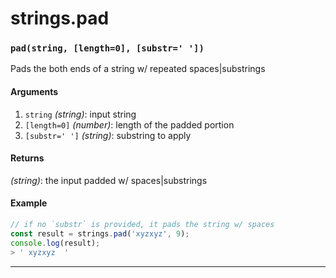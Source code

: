 # strings.pad

<!-- div class="doc-container" -->

<!-- div -->


<!-- div -->

<h3 id="padstring-length0-substr"><code>pad(string, [length=0], [substr=' '])</code></h3>

Pads the both ends of a string w/ repeated spaces|substrings

#### Arguments
1. `string` *(string)*: input string
2. `[length=0]` *(number)*: length of the padded portion
3. `[substr=' ']` *(string)*: substring to apply

#### Returns
*(string)*: the input padded w/ spaces|substrings

#### Example
```js
// if no `substr` is provided, it pads the string w/ spaces
const result = strings.pad('xyzxyz', 9);
console.log(result);
> ' xyzxyz  '
```
---

<!-- /div -->

<!-- /div -->

<!-- /div -->
